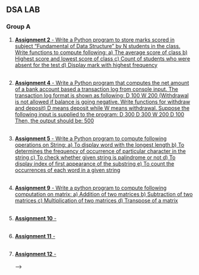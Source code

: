 ## DSA LAB

### Group A
1. [**Assignment 2**  - Write a Python program to store marks scored in subject “Fundamental of Data Structure” by N students in the class. Write functions to compute following:
a) The average score of class 
b) Highest score and lowest score of class 
c) Count of students who were absent for the test
d) Display mark with highest frequency](https://github.com/mokalyogesh113/DSL/tree/main/Ass%20A-2)
<br><br>

2. [**Assignment 4**  -  Write a Python program that computes the net amount of a bank account based a transaction log from console input. The transaction log format is shown as following: D 100 W 200 (Withdrawal is not allowed if balance is going negative. Write functions for withdraw and deposit) D means deposit while W means withdrawal. Suppose the following input is supplied to the program: 
D 300 
D 300 
W 200 
D 100 
Then, the output should be: 500](https://github.com/mokalyogesh113/DSL/tree/main/Ass%20A-4)
<br><br>

3. [**Assignment 5**  - Write a Python program to compute following operations on String:
a) To display word with the longest length
b) To determines the frequency of occurrence of particular character in the string
c) To check whether given string is palindrome or not 
d) To display index of first appearance of the substring
e) To count the occurrences of each word in a given string](https://github.com/mokalyogesh113/DSL/tree/main/Ass%20A-5)
<br><br>

4. [**Assignment 9**  - Write a python program to compute following computation on matrix:
a) Addition of two matrices
b) Subtraction of two matrices
c) Multiplication of two matrices
d) Transpose of a matrix](https://github.com/mokalyogesh113/DSL/tree/main/Ass%20A-9)
<br><br>

10. [**Assignment 10**  - ]()
<br><br>

11. [**Assignment 11**  - ]()
<br><br>

12. [**Assignment 12**  - ]()
<br><br>
  -->

<!-- <br>
<br>
<br>
<br>
<br>
<br>
<br>

## Welcome to GitHub Pages

You can use the [editor on GitHub](https://github.com/mokalyogesh113/CNSL/edit/main/docs/index.md) to maintain and preview the content for your website in Markdown files.

Whenever you commit to this repository, GitHub Pages will run [Jekyll](https://jekyllrb.com/) to rebuild the pages in your site, from the content in your Markdown files.

### Markdown

Markdown is a lightweight and easy-to-use syntax for styling your writing. It includes conventions for

```markdown
Syntax highlighted code block

# Header 1
## Header 2
### Header 3

- Bulleted
- List

1. Numbered
2. List

**Bold** and _Italic_ and `Code` text

[Link](url) and ![Image](src)
```

For more details see [Basic writing and formatting syntax](https://docs.github.com/en/github/writing-on-github/getting-started-with-writing-and-formatting-on-github/basic-writing-and-formatting-syntax).

### Jekyll Themes

Your Pages site will use the layout and styles from the Jekyll theme you have selected in your [repository settings](https://github.com/mokalyogesh113/CNSL/settings/pages). The name of this theme is saved in the Jekyll `_config.yml` configuration file.

### Support or Contact

Having trouble with Pages? Check out our [documentation](https://docs.github.com/categories/github-pages-basics/) or [contact support](https://support.github.com/contact) and we’ll help you sort it out. -->

